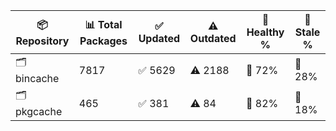 | 📦 Repository | 📊 Total Packages | ✅ Updated | ⚠️ Outdated | 💚 Healthy % | 🔴 Stale % |
|---------------|-------------------|------------|-------------|-------------|------------|
| 🗂️ bincache | 7817 | ✅ 5629 | ⚠️ 2188 | 💚 72% | 🔴 28% |
| 🗂️ pkgcache | 465 | ✅ 381 | ⚠️ 84 | 💚 82% | 🔴 18% |
